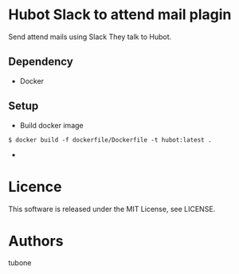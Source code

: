 # Hubot Slack to attend mail plagin
Send attend mails using Slack They talk to Hubot.

## Dependency
* Docker

## Setup

* Build docker image

```
$ docker build -f dockerfile/Dockerfile -t hubot:latest . 
```

* 

# Licence
This software is released under the MIT License, see LICENSE.

# Authors
tubone

